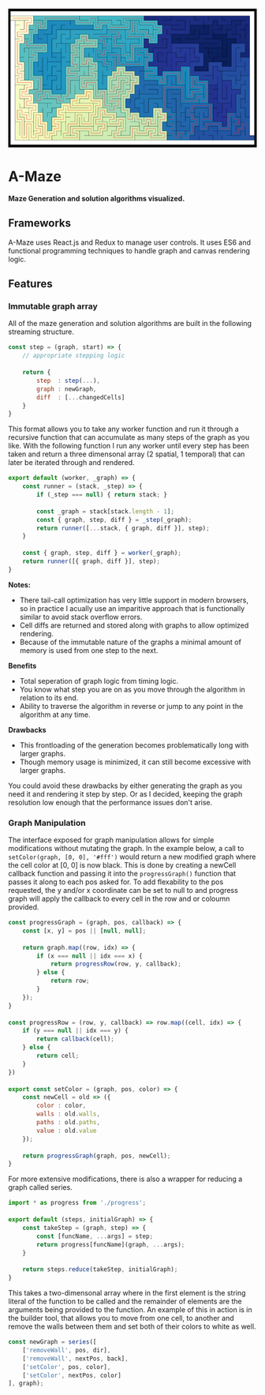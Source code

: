 ![Solved Maze](docs/solvedShot.png)

# A-Maze

**Maze Generation and solution algorithms visualized.**

## Frameworks

A-Maze uses React.js and Redux to manage user controls. It uses ES6 and functional programming techniques to handle graph and canvas rendering logic.

## Features

### Immutable graph array

All of the maze generation and solution algorithms are built in the following streaming structure.

```javascript
const step = (graph, start) => {
	// appropriate stepping logic

	return {
		step  : step(...),
		graph : newGraph,
		diff  : [...changedCells]
	}
}
```

This format allows you to take any worker function and run it through a recursive function that can accumulate as many steps of the graph as you like. With the following function I run any worker until every step has been taken and return a three dimensonal array (2 spatial, 1 temporal) that can later be iterated through and rendered.

```javascript
export default (worker, _graph) => {
	const runner = (stack, _step) => {
		if (_step === null) { return stack; }

		const _graph = stack[stack.length - 1];
		const { graph, step, diff } = _step(_graph);
		return runner([...stack, { graph, diff }], step);
	}

	const { graph, step, diff } = worker(_graph);
	return runner([{ graph, diff }], step);
}
```

**Notes:**
- There tail-call optimization has very little support in modern browsers, so in practice I acually use an imparitive approach that is functionally similar to avoid stack overflow errors.
- Cell diffs are returned and stored along with graphs to allow optimized rendering.
- Because of the immutable nature of the graphs a minimal amount of memory is used from one step to the next.

**Benefits**
- Total seperation of graph logic from timing logic.
- You know what step you are on as you move through the algorithm in relation to its end.
- Ability to traverse the algorithm in reverse or jump to any point in the algorithm at any time.

**Drawbacks**
- This frontloading of the generation becomes problematically long with larger graphs.
- Though memory usage is minimized, it can still become excessive with larger graphs.

You could avoid these drawbacks by either generating the graph as you need it and rendering it step by step. Or as I decided, keeping the graph resolution low enough that the performance issues don't arise.

### Graph Manipulation

The interface exposed for graph manipulation allows for simple modifications without mutating the graph. In the example below, a call to `setColor(graph, [0, 0], '#fff')` would return a new modified graph where the cell color at [0, 0] is now black. This is done by creating a newCell callback function and passing it into the `progressGraph()` function that passes it along to each pos asked for. To add flexability to the pos requested, the y and/or x coordinate can be set to null to and progress graph will apply the callback to every cell in the row and or coloumn provided.

```javascript
const progressGraph = (graph, pos, callback) => {
	const [x, y] = pos || [null, null];

	return graph.map((row, idx) => {
		if (x === null || idx === x) {
			return progressRow(row, y, callback);
		} else {
			return row;
		}
	});
}

const progressRow = (row, y, callback) => row.map((cell, idx) => {
	if (y === null || idx === y) {
		return callback(cell);
	} else {
		return cell;
	}
})

export const setColor = (graph, pos, color) => {
	const newCell = old => ({
		color : color,
		walls : old.walls,
		paths : old.paths,
		value : old.value
	});

	return progressGraph(graph, pos, newCell);
}
```

For more extensive modifications, there is also a wrapper for reducing a graph called series.

```javascript
import * as progress from './progress';

export default (steps, initialGraph) => {
	const takeStep = (graph, step) => { 
		const [funcName, ...args] = step;
		return progress[funcName](graph, ...args);
	}

	return steps.reduce(takeStep, initialGraph);
}
```

This takes a two-dimensonal array where in the first element is the string literal of the function to be called and the remainder of elements are the arguments being provided to the function. An example of this in action is in the builder tool, that allows you to move from one cell, to another and remove the walls between them and set both of their colors to white as well.

```javascript
const newGraph = series([
	['removeWall', pos, dir],
	['removeWall', nextPos, back],
	['setColor', pos, color],
	['setColor', nextPos, color]
], graph);
```